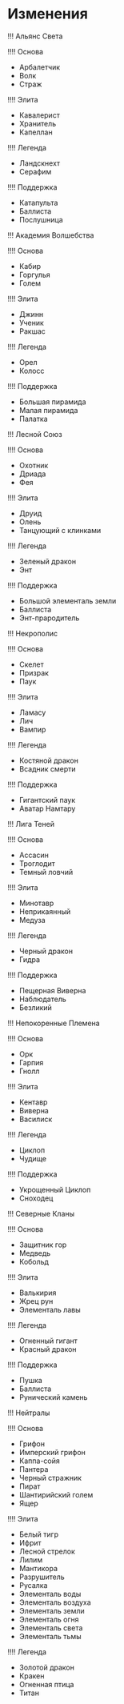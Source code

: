 # Изменения

!!! Альянс Света

!!!! Основа

* Арбалетчик
* Волк
* Страж

!!!! Элита

* Кавалерист
* Хранитель
* Капеллан

!!!! Легенда

* Ландскнехт
* Серафим

!!!!  Поддержка

* Катапульта
* Баллиста
* Послушница

!!! Академия Волшебства

!!!! Основа

* Кабир
* Горгулья
* Голем

!!!! Элита

* Джинн
* Ученик
* Ракшас

!!!! Легенда

* Орел
* Колосс

!!!! Поддержка

* Большая пирамида
* Малая пирамида
* Палатка

!!! Лесной Союз

!!!! Основа

* Охотник
* Дриада
* Фея

!!!! Элита

* Друид
* Олень
* Танцующий с клинками

!!!! Легенда

* Зеленый дракон
* Энт

!!!! Поддержка

* Большой элементаль земли
* Баллиста
* Энт-прародитель

!!! Некрополис

!!!! Основа

* Скелет
* Призрак
* Паук

!!!! Элита

* Ламасу
* Лич
* Вампир

!!!! Легенда

* Костяной дракон
* Всадник смерти

!!!! Поддержка

* Гигантский паук
* Аватар Намтару

!!! Лига Теней

!!!! Основа

* Ассасин
* Троглодит
* Темный ловчий

!!!! Элита

* Минотавр
* Неприкаянный
* Медуза

!!!! Легенда

* Черный дракон
* Гидра

!!!! Поддержка

* Пещерная Виверна
* Наблюдатель
* Безликий

!!! Непокоренные Племена

!!!! Основа

* Орк
* Гарпия
* Гнолл

!!!! Элита

* Кентавр
* Виверна
* Василиск

!!!! Легенда

* Циклоп
* Чудище

!!!! Поддержка

* Укрощенный Циклоп
* Сноходец

!!! Северные Кланы

!!!! Основа

* Защитник гор
* Медведь
* Кобольд

!!!! Элита

* Валькирия
* Жрец рун
* Элементаль лавы

!!!! Легенда

* Огненный гигант
* Красный дракон

!!!! Поддержка

* Пушка
* Баллиста
* Рунический камень

!!! Нейтралы

!!!!  Основа

* Грифон
* Имперский грифон
* Каппа-сойя
* Пантера
* Черный стражник
* Пират
* Шантирийский голем
* Ящер

!!!! Элита

* Белый тигр
* Ифрит
* Лесной стрелок
* Лилим
* Мантикора
* Разрушитель
* Русалка
* Элементаль воды
* Элементаль воздуха
* Элементаль земли
* Элементаль огня
* Элементаль света
* Элементаль тьмы

!!!!  Легенда

* Золотой дракон
* Кракен
* Огненная птица
* Титан
